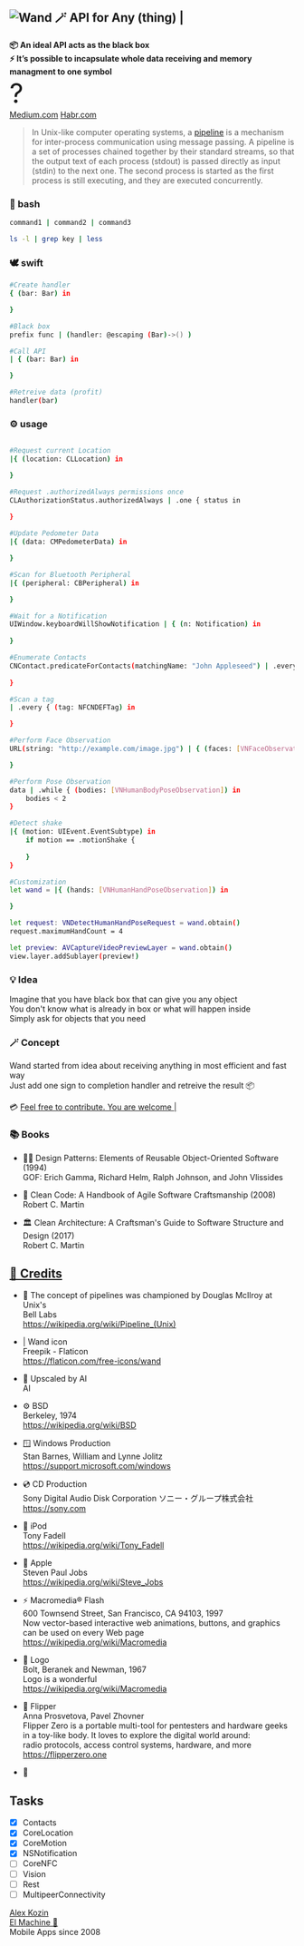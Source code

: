 
## ![Wand 🪄](https://github.com/El-Machine/Wand/raw/main/App/Assets.xcassets/AppIcon.appiconset/magic-wand-transformed-20.png) API for Any (thing) |
**📦 An ideal API acts as the black box**  
**⚡️ It’s possible to incapsulate whole data receiving and memory managment to one symbol**  
<font size=222>?</font>   
[Medium.com](https://medium.com/@al.kozin/universal-api-7ddc67bb0aa5)
[Habr.com](https://habr.com/ru/post/674010/)
  
>In Unix-like computer operating systems, a [pipeline](https://en.wikipedia.org/wiki/Pipeline_(Unix)) is a mechanism for inter-process communication using message passing. A pipeline is a set of processes chained together by their standard streams, so that the output text of each process (stdout) is passed directly as input (stdin) to the next one. The second process is started as the first process is still executing, and they are executed concurrently.
### 💬 bash
```bash
command1 | command2 | command3

ls -l | grep key | less
```

### 🕊️ swift
```bash
#Create handler  
{ (bar: Bar) in

}

```

```bash
#Black box
prefix func | (handler: @escaping (Bar)->() )

#Call API
| { (bar: Bar) in

}

```

```bash
#Retreive data (profit)
handler(bar)

``` 

### ⚙️ usage

```bash

#Request current Location
|{ (location: CLLocation) in 

}

#Request .authorizedAlways permissions once
CLAuthorizationStatus.authorizedAlways | .one { status in
            
}

#Update Pedometer Data
|{ (data: CMPedometerData) in 

}

#Scan for Bluetooth Peripheral
|{ (peripheral: CBPeripheral) in 

}

#Wait for a Notification
UIWindow.keyboardWillShowNotification | { (n: Notification) in
            
}

#Enumerate Contacts
CNContact.predicateForContacts(matchingName: "John Appleseed") | .every { (contact: CNContact) in
                        
}

#Scan a tag
| .every { (tag: NFCNDEFTag) in

}

#Perform Face Observation
URL(string: "http://example.com/image.jpg") | { (faces: [VNFaceObservation]) in

}

#Perform Pose Observation
data | .while { (bodies: [VNHumanBodyPoseObservation]) in
    bodies < 2
}

#Detect shake
|{ (motion: UIEvent.EventSubtype) in
    if motion == .motionShake {
                
    }
}

```

```bash
#Customization
let wand = |{ (hands: [VNHumanHandPoseObservation]) in

}

let request: VNDetectHumanHandPoseRequest = wand.obtain()
request.maximumHandCount = 4

let preview: AVCaptureVideoPreviewLayer = wand.obtain()
view.layer.addSublayer(preview!)

```
### 💡 Idea
  Imagine that you have black box that can give you any object   
  You don't know what is already in box or what will happen inside    
  Simply ask for objects that you need

### 🪄 Сoncept

Wand started from idea about receiving anything in most efficient and fast way   
Just add one sign to completion handler and retreive the result 📦  

💳 [Feel free to contribute. You are welcome |](https://github.com/El-Machine/Wand/graphs/contributors)

### 📚 Books

- 🧑‍💻  Design Patterns: Elements of Reusable Object-Oriented Software (1994)   
    GOF: Erich Gamma, Richard Helm, Ralph Johnson, and John Vlissides

- 🧼  Clean Code: A Handbook of Agile Software Craftsmanship (2008)   
    Robert C. Martin 

- 🏛️  Clean Architecture: A Craftsman's Guide to Software Structure and Design (2017)   
    Robert C. Martin 

## [🤝 Credits](https://github.com/El-Machine/Wand/blob/main/CONTRIB.TXT)

- 🔔  The concept of pipelines was championed by Douglas McIlroy at Unix's   
    Bell Labs   
    https://wikipedia.org/wiki/Pipeline_(Unix)

- |   Wand icon   
    Freepik - Flaticon   
    https://flaticon.com/free-icons/wand

- 🤖  Upscaled by AI   
    AI

- ⚙️  BSD   
    Berkeley, 1974   
    https://wikipedia.org/wiki/BSD

- 🪟  Windows Production   
    Stan Barnes, William and Lynne Jolitz   
    https://support.microsoft.com/windows

- 💿  CD Production   
    Sony Digital Audio Disk Corporation ソニー・グループ株式会社   
    https://sony.com

- 📱  iPod   
    Tony Fadell   
    https://wikipedia.org/wiki/Tony_Fadell

- 🍏  Apple   
    Steven Paul Jobs   
    https://wikipedia.org/wiki/Steve_Jobs

- ⚡️  Macromedia® Flash   
    600 Townsend Street, San Francisco, CA 94103, 1997   
    Now vector-based interactive web animations, buttons, and graphics   
    can be used on every Web page   
    https://wikipedia.org/wiki/Macromedia

- 🐢  Logo   
    Bolt, Beranek and Newman, 1967   
    Logo is a wonderful   
    https://wikipedia.org/wiki/Macromedia

- 🐬  Flipper   
    Anna Prosvetova, Pavel Zhovner   
    Flipper Zero is a portable multi-tool for pentesters and hardware geeks   
    in a toy-like body. It loves to explore the digital world around:   
    radio protocols, access control systems, hardware, and more   
    https://flipperzero.one

- 🤝

## Tasks

- [x] Contacts
- [x] CoreLocation
- [x] CoreMotion
- [x] NSNotification
- [ ] CoreNFC
- [ ] Vision
- [ ] Rest
- [ ] MultipeerConnectivity

[Alex Kozin](mailto:al@el-machine.com)  
[El Machine 🤖](https://el-machine.com)  
Mobile Apps since 2008
